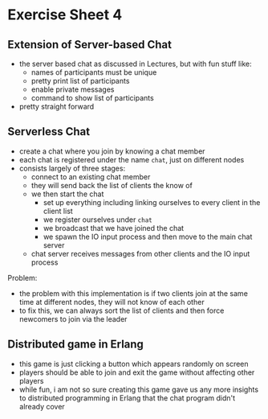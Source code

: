 # Exercise Sheet 4

## Extension of Server-based Chat
- the server based chat as discussed in Lectures, but with fun stuff like:
  - names of participants must be unique
  - pretty print list of participants
  - enable private messages
  - command to show list of participants
- pretty straight forward

## Serverless Chat
- create a chat where you join by knowing a chat member
- each chat is registered under the name `chat`, just on different nodes
- consists largely of three stages:
  - connect to an existing chat member
  - they will send back the list of clients the know of
  - we then start the chat
    - set up everything including linking ourselves to every client in the client list
    - we register ourselves under `chat`
    - we broadcast that we have joined the chat
    - we spawn the IO input process and then move to the main chat server
  - chat server receives messages from other clients and the IO input process

Problem:
- the problem with this implementation is if two clients join at the same time at different nodes, they will not know of each other
- to fix this, we can always sort the list of clients and then force newcomers to join via the leader

## Distributed game in Erlang
- this game is just clicking a button which appears randomly on screen
- players should be able to join and exit the game without affecting other players
- while fun, i am not so sure creating this game gave us any more insights to distributed programming in Erlang that the chat program didn't already cover
